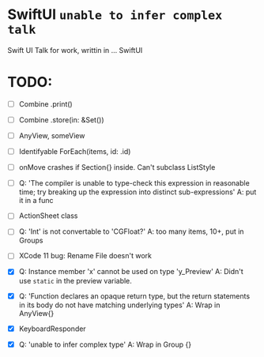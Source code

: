 # SwiftUI `unable to infer complex talk`
Swift UI Talk for work, writtin in ... SwiftUI

# TODO:

* [ ] Combine .print()

* [ ] Combine .store(in: &Set<AnyCancellable>())

* [ ] AnyView, someView

* [ ] Identifyable ForEach(items, id: \.id)

* [ ] onMove crashes if Section{} inside.
    Can't subclass ListStyle

* [ ] Q: 'The compiler is unable to type-check this expression in reasonable time; try breaking up the expression into distinct sub-expressions'
    A: put it in a func

* [ ] ActionSheet class

* [ ] Q: 'Int' is not convertable to 'CGFloat?'
    A: too many items, 10+, put in Groups

* [ ] XCode 11 bug:
    Rename File doesn't work

* [x] Q: Instance member 'x' cannot be used on type 'y_Preview'
    A: Didn't use `static` in the preview variable.

* [x] Q: 'Function declares an opaque return type, but the return statements in its body do not have matching underlying types'
    A: Wrap in AnyView{}

* [x] KeyboardResponder

* [x] Q: 'unable to infer complex type'
A: Wrap in Group {}
